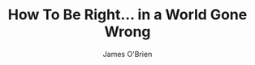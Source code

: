 ---
title: "How To Be Right… in a World Gone Wrong"
author: "James O'Brien"
isbn: "0753553090"
isbn13: "9780753553091"
rating: "4"
publisher: "WH Allen"
pages: "240"
publishYear: "2018"
read: "2019"
goodreads_id: "39078149"
language: "en"
---